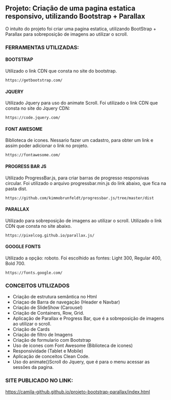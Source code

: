 ## Projeto: Criação de uma pagina estatica responsivo, utilizando Bootstrap + Parallax


O intuito do projeto foi criar uma pagina estatica, utilizando BootStrap + Parallax para sobreposição de imagens ao utilizar o scroll. 

### FERRAMENTAS UTILIZADAS:

#### BOOTSTRAP
Utilizado o link CDN que consta no site do bootstrap.
```
https://getbootstrap.com/
```

#### JQUERY 
Utilizado Jquery para uso do animate Scroll.
Foi utilizado o link CDN que consta no site do Jquery CDN:
```
https://code.jquery.com/
```

#### FONT AWESOME 
Biblioteca de icones.
Nessario fazer um cadastro, para obter um link e assim poder adicionar o link no projeto.
```
https://fontawesome.com/
```

#### PROGRESS BAR JS
Utilizado ProgressBar.js, para criar barras de progresso responsivas circular.
Foi utilizado o arquivo progressbar.min.js do link abaixo, que fica na pasta dist.  
```
https://github.com/kimmobrunfeldt/progressbar.js/tree/master/dist
```

#### PARALLAX  
Utilizado para sobreposição de imagens ao utilizar o scroll.
Utilizado o link CDN que consta no site abaixo.
```
https://pixelcog.github.io/parallax.js/
```

#### GOOGLE FONTS 
Utilizado a opção: roboto. Foi escolhido as fontes: Light 300, Regular 400, Bold 700.
```
https://fonts.google.com/
```

### CONCEITOS UTILIZADOS

- Criação de estrutura semântica no Html
- Criaçao de Barra de navegação (Header e Navbar)
- Criação de SlideShow (Carousel)
- Criação de Containers, Row, Grid.
- Aplicação de Parallax e Progress Bar, que é a sobreposição de imagens ao utilizar o scroll.
- Criação de Cards
- Criação de filtro de Imagens
- Criação de formulario com Bootstrap
- Uso de icones com Font Awesome (Biblioteca de icones)
- Responsividade (Tablet e Mobile)
- Aplicação de conceitos Clean Code.
- Uso do animate()Scroll do Jquery, que é para o menu acessar as sessões da pagina.


### SITE PUBLICADO NO LINK:
https://camila-github.github.io/projeto-bootstrap-parallax/index.html

